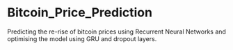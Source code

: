 # Bitcoin_Price_Prediction
Predicting the re-rise of bitcoin prices using Recurrent Neural Networks and optimising the model using GRU and dropout layers. 
